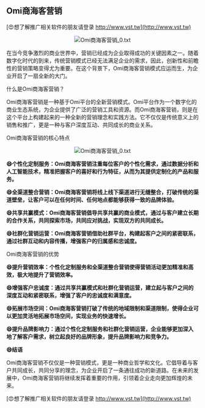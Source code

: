 ## **Omi商海客营销**

[😍想了解推广相关软件的朋友请登录 http://www.vst.tw](http://www.vst.tw)

 <center><img src="https://vst.tw/MP4/tuiguang/png/3.png" alt="Omi商海客营销_0.txt"></center>

在当今竞争激烈的商业世界中，营销已经成为企业取得成功的关键因素之一。随着数字化时代的到来，传统营销模式已经无法满足企业的需求，因此，创新性和前瞻性的营销策略变得尤为重要。在这个背景下，Omi商海客营销模式应运而生，为企业开启了一扇全新的大门。

什么是Omi商海客营销？

Omi商海客营销是一种基于Omi平台的全新营销模式。Omi平台作为一个数字化的商业生态系统，为企业提供了广泛的营销工具和资源。而Omi商海客营销，则是在这个平台上构建起来的一种全新的营销理念和实践方法。它不仅仅是传统意义上的销售和推广，更是一种与客户深度互动、共同成长的商业关系。

Omi商海客营销的核心特点

 <center><img src="https://vst.tw/MP4/tuiguang/png/6.png" alt="Omi商海客营销_0.txt"></center>

**😄个性化定制服务：Omi商海客营销注重每位客户的个性化需求，通过数据分析和人工智能技术，精准把握客户的喜好和行为特征，从而为其提供定制化的产品和服务。**

**😄全渠道整合营销：Omi商海客营销将线上线下渠道进行无缝整合，打破传统的渠道壁垒，让客户可以在任何时间、任何地点都能够获得一致的品牌体验。**

**😄共享共赢模式：Omi商海客营销倡导共享共赢的商业模式，通过与客户建立长期的合作关系，共同探索市场，共同应对挑战，实现双方的共同成长。**

**😄社群化营销运营：Omi商海客营销借助社群平台，构建起客户之间的紧密联系，通过社群互动和内容传播，增强客户的归属感和忠诚度。**

Omi商海客营销的优势

**😄提升营销效率：个性化定制服务和全渠道整合营销使得营销活动更加精准和高效，极大地提升了营销效率。**

**😄增强客户忠诚度：通过共享共赢模式和社群化营销运营，建立起与客户之间的深度互动和紧密联系，增强了客户的忠诚度和满意度。**

**😄拓展市场空间：Omi商海客营销打破了传统的地域限制和渠道限制，使得企业可以更加灵活地拓展市场空间，实现业务的快速增长。**

**😄提升品牌影响力：通过个性化定制服务和社群化营销运营，企业能够更加深入地了解客户需求，树立起良好的品牌形象，提升品牌影响力和竞争力。**

**😄结语**

Omi商海客营销不仅仅是一种营销模式，更是一种商业哲学和文化。它倡导着与客户共同成长，共同分享的理念，为企业开启了一条通往成功的新道路。在未来的发展中，Omi商海客营销将继续发挥着重要的作用，引领着企业走向更加辉煌的未来。

[😍想了解推广相关软件的朋友请登录 http://www.vst.tw](http://www.vst.tw)



